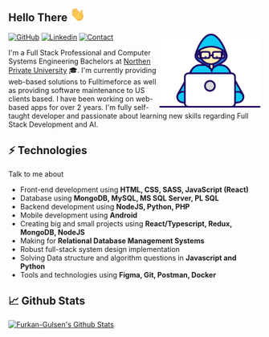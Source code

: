 <h2> Hello There <img src="https://raw.githubusercontent.com/ABSphreak/ABSphreak/master/gifs/Hi.gif" width="30px"></h2>
<img align="right" alt="doggy" height="150px" src="./images/Developer.gif" /> 

[![GitHub](https://img.shields.io/badge/SUPPORT%20AT-GITHUB-blue?style=for-the-badge&logo=github)](https://github.com/hectorsum) [![Linkedin](https://img.shields.io/badge/MY%20PROFILE-Linkedin-blue?style=for-the-badge&logo=github)](https://www.linkedin.com/in/hector-herrera-cusi/) 
[![Contact](https://img.shields.io/badge/CONTACT-GMAIL-yellow?style=for-the-badge&logo=gmail&logoColor=white)](mailto:sumhector@gmail.com)
 
I'm a Full Stack Professional and Computer Systems Engineering Bachelors at <a href="https://www.upn.edu.pe/">Northen Private University</a> :mortar_board:. I'm currently providing web-based solutions to Fulltimeforce as well as providing software maintenance to US clients based. I have been working on web-based apps for over 2 years. I'm fully self-taught developer and passionate about learning new skills regarding Full Stack Development and AI.
 
## ⚡ Technologies
Talk to me about
- Front-end development using **HTML, CSS, SASS, JavaScript (React)**
- Database using **MongoDB, MySQL, MS SQL Server, PL SQL**
- Backend development using **NodeJS, Python, PHP**
- Mobile development using **Android**
- Creating big and small projects using **React/Typescript, Redux, MongoDB, NodeJS**
- Making for **Relational Database Management Systems**
- Robust full-stack system design implementation
- Solving Data structure and algorithm questions in **Javascript and Python**
- Tools and technologies using **Figma, Git, Postman, Docker**

## 📈 Github Stats

<a href="https://github.com/hectorsum">
 <img alt="Furkan-Gulsen's Github Stats" src="https://github-readme-stats.vercel.app/api/?username=hectorsum&show_icons=true&count_private=true&theme=react&hide_border=true&bg_color=1F222E&title_color=F85D7F&icon_color=F8D866" height="192px"/>
</a>

<!-- <img align="right" src="http://estruyf-github.azurewebsites.net/api/VisitorHit?user=hectorsum&repo=DIARS-Restaurant&countColorcountColor&countColor=%237B1E7B"/> -->
<!--
### Get in touch 📝

[<img align="left" alt="www.walla.co.il" height="30px" src="https://www.flaticon.com/svg/static/icons/svg/2996/2996826.svg" />][website]
[<img align="left" alt="bilgehangecici | LinkedIn" height="30px" src="https://www.flaticon.com/svg/static/icons/svg/725/725337.svg"/>][linkedin]
[<img align="left" alt="bilgehangecici | Spotify" height="30px" src="https://www.flaticon.com/svg/static/icons/svg/725/725281.svg" />][Spotify]

<br/>
-->

<!-- ### Languages and Tools 🛠 

![Java](http://img.shields.io/badge/-Java-5B4638?style=flat-square&logo=java&logoColor=ffffff)
![Python](http://img.shields.io/badge/-Python-3776AB?style=flat-square&logo=python&logoColor=ffffff)
![JavaScript](https://img.shields.io/badge/-JavaScript-%23F7DF1C?style=flat-square&logo=javascript&logoColor=000000&labelColor=%23F7DF1C&color=%23FFCE5A)
![React](https://img.shields.io/badge/-React-61DAFB?style=flat-square&logo=react&logoColor=ffffff)
![HTML5](https://img.shields.io/badge/-HTML5-%23E44D27?style=flat-square&logo=html5&logoColor=ffffff)
![CSS3](https://img.shields.io/badge/-CSS3-%231572B6?style=flat-square&logo=css3)
![Sass](https://img.shields.io/badge/-Sass-%23CC6699?style=flat-square&logo=sass&logoColor=ffffff)
![Bootstrap](https://img.shields.io/badge/-Bootstrap-563D7C?style=flat-square&logo=Bootstrap)
![Markdown](https://img.shields.io/badge/-Markdown-000000?style=flat-square&logo=markdown)
![Nodejs](https://img.shields.io/badge/-Nodejs-339933?style=flat-square&logo=Node.js&logoColor=ffffff)
![Npm](https://img.shields.io/badge/-npm-CB3837?style=flat-square&logo=npm)
![Firebase](https://img.shields.io/badge/-Firebase-FFCA28?style=flat-square&logo=firebase&logoColor=ffffff)
![Microsoft Sql Server](https://img.shields.io/badge/-Sql%20Server-CC2927?style=flat-square&logo=microsoft-sql-server&logoColor=ffffff)
![MySQL](https://img.shields.io/badge/-MySQL-4479A1?style=flat-square&logo=mysql&logoColor=ffffff)
![Git](https://img.shields.io/badge/-Git-%23F05032?style=flat-square&logo=git&logoColor=%23ffffff)
![GitLab](https://img.shields.io/badge/-GitLab-FCA121?style=flat-square&logo=gitlab)
![GitHub](https://img.shields.io/badge/-GitHub-181717?style=flat-square&logo=github)
![VS Code](http://img.shields.io/badge/-VS%20Code-007ACC?style=flat-square&logo=visual-studio-code&logoColor=ffffff)
![Windows](http://img.shields.io/badge/-Windows-0078D6?style=flat-square&logo=windows&logoColor=ffffff)
![Linux](https://img.shields.io/badge/linux-FCC624?style=flat-square&logo=linux&logoColor=000000)
![Python](https://img.shields.io/badge/python-yellow?style=flat-square&logo=python&logoColor=000000)
![Postman](https://img.shields.io/badge/postman-FF6C37?style=flat-square&logo=postman&logoColor=ffffff)
![Vim](https://img.shields.io/badge/vim-019733?style=flat-square&logo=vim&logoColor=ffffff)
![AdobeXD](https://img.shields.io/badge/adobexd-FF26BE?style=flat-square&logo=adobe-xd&logoColor=ffffff)
![webpack](https://img.shields.io/badge/-webpack-8DD6F9?style=flat-square&logo=webpack&logoColor=ffffff)
![dogker](https://img.shields.io/badge/-Docker-2496ED?style=flat-square&logo=docker&logoColor=ffffff)

[website]: https://hector-herrera.herokuapp.com/
[linkedin]: https://www.linkedin.com/in/hector-herrera-cusi/
[Spotify]: https://open.spotify.com/user/12167782642 -->
